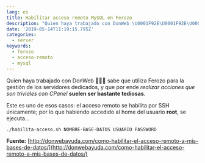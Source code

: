 ```yaml
---
lang: es
title: Habilitar acceso remoto MySQL en Ferozo
description: "Quien haya trabajado con DonWeb \U0001F92E\U0001F92E\U0001F92E sabe que utiliza Ferozo para la gestión de los servidores dedicados, y que por ende realizar…"
date: '2019-05-14T11:19:15.795Z'
categories: 
  - server
keywords:
  - ferozo
  - acceso-remoto
  - mysql
---
```


Quien haya trabajado con DonWeb 🤮🤮🤮 sabe que utiliza Ferozo para la gestión de los servidores dedicados, y que por ende _realizar acciones que son triviales con CPanel_ **suelen ser bastante tediosas**.

Este es uno de esos casos: el acceso remoto se habilita por SSH únicamente; por lo que habiendo accedido al home del usuario **root**, se ejecuta…

```sh
./habilita-acceso.sh NOMBRE-BASE-DATOS USUARIO PASSWORD
```

**Fuente:** [http://donwebayuda.com/como-habilitar-el-acceso-remoto-a-mis-bases-de-datos/](http://donwebayuda.com/como-habilitar-el-acceso-remoto-a-mis-bases-de-datos/)
